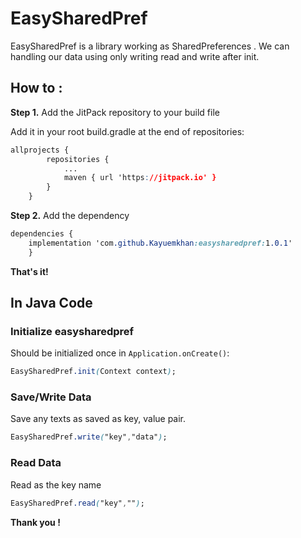 # EasySharedPref
EasySharedPref is a library working as SharedPreferences . We can handling our data using only writing read and write after init.

## How to :

**Step 1.**  Add the JitPack repository to your build file

Add it in your root build.gradle at the end of repositories:
```css
allprojects {
		repositories {
			...
			maven { url 'https://jitpack.io' }
		}
	}
```

**Step 2.** Add the dependency

```css
dependencies {
	implementation 'com.github.Kayuemkhan:easysharedpref:1.0.1'
	}
```
**That's it!**

## **In Java Code**
### Initialize easysharedpref
Should be initialized once in  `Application.onCreate()`:

```css
EasySharedPref.init(Context context);
```
### Save/Write Data

Save any texts as saved  as key, value pair. 
```css
EasySharedPref.write("key","data");
```

### Read Data

Read as the key name
```css
EasySharedPref.read("key","");
```
**Thank you !** 
